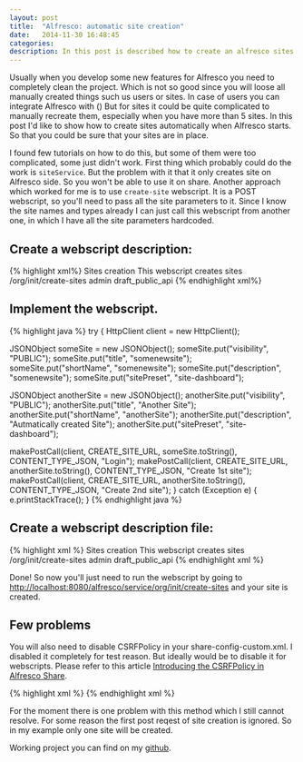 ```yaml
---
layout: post
title:  "Alfresco: automatic site creation"
date:   2014-11-30 16:48:45
categories:
description: In this post is described how to create an alfresco sites using simple webscript.
---
```


Usually when you develop some new features for Alfresco you need to completely clean the project. Which is not so good since you will loose all manually created things such us users or sites. In case of users you can integrate Alfresco with () But for sites it could be quite complicated to manually recreate them, especially when you have more than 5 sites. In this post I'd like to show how to create sites automatically when Alfresco starts. So that you could be sure that your sites are in place.

I found few tutorials on how to do this, but some of them were too complicated, some just didn't work. First thing which probably could do the work is `siteService`. But the problem with it that it only creates site on Alfresco side. So you won't be able to use it on share. Another approach which worked for me is to use `create-site` webscript. It is a POST webscript, so you'll need to pass all the site parameters to it. Since I know the site names and types already I can just call this webscript from another one, in which I have all the site parameters hardcoded. 

## Create a webscript description:

{% highlight xml%}
<webscript>
  <shortname>Sites creation</shortname>
  <description>This webscript creates sites</description>
  <url>/org/init/create-sites</url>
  <authentication>admin</authentication>
  <lifecycle>draft_public_api</lifecycle>
</webscript>
{% endhighlight xml%}

## Implement the webscript. 

{% highlight java %}
try {
  HttpClient client = new HttpClient();

  JSONObject someSite = new JSONObject();
  someSite.put("visibility", "PUBLIC");
  someSite.put("title", "somenewsite");
  someSite.put("shortName", "somenewsite");
  someSite.put("description", "somenewsite");
  someSite.put("sitePreset", "site-dashboard");

  JSONObject anotherSite = new JSONObject();
  anotherSite.put("visibility", "PUBLIC");
  anotherSite.put("title", "Another Site");
  anotherSite.put("shortName", "anotherSite");
  anotherSite.put("description", "Autmatically created Site");
  anotherSite.put("sitePreset", "site-dashboard");

  makePostCall(client, CREATE_SITE_URL, someSite.toString(), CONTENT_TYPE_JSON, "Login");
  makePostCall(client, CREATE_SITE_URL, anotherSite.toString(), CONTENT_TYPE_JSON, "Create 1st site");
  makePostCall(client, CREATE_SITE_URL, anotherSite.toString(), CONTENT_TYPE_JSON, "Create 2nd site");
} catch (Exception e) {
  e.printStackTrace();
}
{% endhighlight java %}

## Create a webscript description file:

{% highlight xml %}
<webscript>
  <shortname>Sites creation</shortname>
  <description>This webscript creates sites</description>
  <url>/org/init/create-sites</url>
  <authentication>admin</authentication>
  <lifecycle>draft_public_api</lifecycle>
</webscript>
{% endhighlight xml %}

Done! So now you'll just need to run the webscript by going to [http://localhost:8080/alfresco/service/org/init/create-sites](http://localhost:8080/alfresco/service/org/init/create-sites) and your site is created. 

## Few problems

You will also need to disable CSRFPolicy in your share-config-custom.xml. I disabled it completely for test reason. But ideally would be to disable it for webscripts. Please refer to this article [Introducing the CSRFPolicy in Alfresco Share].

{% highlight xml %}
<config evaluator="string-compare" condition="CSRFPolicy" replace="true">
  <filter/>
</config>
{% endhighlight xml %}

For the moment there is one problem with this method which I still cannot resolve. For some reason the first post reqest of site creation is ignored. So in my example only one site will be created.

Working project you can find on my [github].

[Introducing the CSRFPolicy in Alfresco Share]: http://blogs.alfresco.com/wp/ewinlof/2013/03/11/introducing-the-new-csrf-filter-in-alfresco-share/
[github]: https://github.com/streetturtle/Alfresco/tree/master/AutomaticSiteCreation
